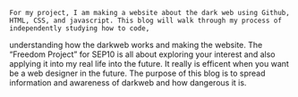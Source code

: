     For my project, I am making a website about the dark web using Github, HTML, CSS, and javascript. This blog will walk through my process of independently studying how to code, 
understanding how the darkweb works and making the website. The “Freedom Project” for SEP10 is all about exploring your interest and also applying it into my real life into the future.
It really is efficent when you want be a web designer in the future. The purpose of this blog is to spread information and awareness of darkweb and how dangerous it is. 
